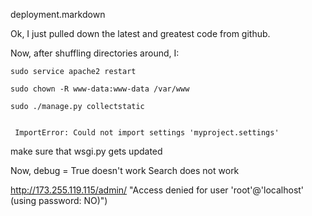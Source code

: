 deployment.markdown

Ok, I just pulled down the latest and greatest code from github.

Now, after shuffling directories around, I:


    sudo service apache2 restart 

    sudo chown -R www-data:www-data /var/www

    sudo ./manage.py collectstatic


     ImportError: Could not import settings 'myproject.settings'

make sure that wsgi.py gets updated

Now, debug = True doesn't work
Search does not work


http://173.255.119.115/admin/
 "Access denied for user 'root'@'localhost' (using password: NO)")
